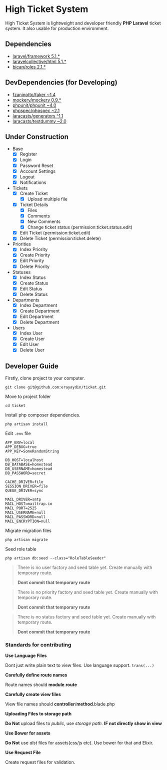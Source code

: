 # High Ticket System

High Ticket System is lightweight and developer friendly **PHP Laravel** ticket system. It also usable for production environment.

## Dependencies

- [laravel/framework 5.1.*](https://packagist.org/packages/laravel/framework)
- [laravelcollective/html 5.1.*](https://packagist.org/packages/laravelcollective/html)
- [bican/roles 2.1.*](https://packagist.org/packages/bican/roles)

## DevDependencies (for Developing)

- [fzaninotto/faker ~1.4](https://packagist.org/packages/fzaninotto/faker)
- [mockery/mockery 0.9.*](https://packagist.org/packages/mockery/mockery)
- [phpunit/phpunit ~4.0](https://packagist.org/packages/phpunit/phpunit)
- [phpspec/phpspec ~2.1](https://packagist.org/packages/phpspec/phpspec)
- [laracasts/generators ^1.1](https://packagist.org/packages/laracasts/generators)
- [laracasts/testdummy ~2.0](https://packagist.org/packages/laracasts/testdummy)

## Under Construction

- Base
  - [x] Register
  - [x] Login
  - [x] Password Reset
  - [x] Account Settings
  - [x] Logout
  - [x] Notifications
- Tickets
  - [x] Create Ticket
    - [x] Upload multiple file
  - [x] Ticket Details
    - [x] Files
    - [x] Comments
    - [x] New Comments
    - [x] Change ticket status (permission:ticket.status.edit)
  - [x] Edit Ticket (permission:ticket.edit)
  - [x] Delete Ticket (permission:ticket.delete)
- Priorities
  - [x] Index Priority
  - [x] Create Priority
  - [x] Edit Priority
  - [x] Delete Priority
- Statuses
  - [x] Index Status
  - [x] Create Status
  - [x] Edit Status
  - [x] Delete Status
- Departments
  - [x] Index Department
  - [x] Create Department
  - [x] Edit Department
  - [x] Delete Department
- Users
  - [x] Index User
  - [x] Create User
  - [x] Edit User
  - [x] Delete User

## Developer Guide

Firstly, clone project to your computer.

```
git clone git@github.com:erayaydin/ticket.git
```

Move to project folder

```
cd ticket
```

Install php composer dependencies.

```
php artisan install
```

Edit `.env` file

```
APP_ENV=local
APP_DEBUG=true
APP_KEY=SomeRandomString

DB_HOST=localhost
DB_DATABASE=homestead
DB_USERNAME=homestead
DB_PASSWORD=secret

CACHE_DRIVER=file
SESSION_DRIVER=file
QUEUE_DRIVER=sync

MAIL_DRIVER=smtp
MAIL_HOST=mailtrap.io
MAIL_PORT=2525
MAIL_USERNAME=null
MAIL_PASSWORD=null
MAIL_ENCRYPTION=null
```

Migrate migration files

```
php artisan migrate
```

Seed role table

```
php artisan db:seed --class="RoleTableSeeder"
```

> There is no user factory and seed table yet. Create manually with temporary route.
> 
> **Dont commit that temporary route**

> There is no priority factory and seed table yet. Create manually with temporary route.
> 
> **Dont commit that temporary route**

> There is no status factory and seed table yet. Create manually with temporary route.
>
> **Dont commit that temporary route**

### Standards for contributing

**Use Language Files**

Dont just write plain text to view files. Use language support. `trans(...)`

**Carefully define route names**

Route names should **module**.**route**

**Carefully create view files**

View file names should **controller**/**method**.blade.php

**Uploading Files to storage path**

**Do Not** upload files to *public*, use *storage path*. **IF not directly show in view**

**Use Bower for assets**

**Do Not** use *dist* files for assets(css/js etc). Use bower for that and Elixir.

**Use Request File**

Create request files for validation.